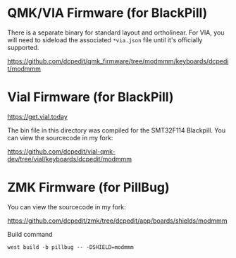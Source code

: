 # QMK/VIA Firmware (for BlackPill)

There is a separate binary for standard layout and ortholinear.  For VIA, you will need to sideload the associated `*via.json` file until it's officially supported.

https://github.com/dcpedit/qmk_firmware/tree/modmmm/keyboards/dcpedit/modmmm

# Vial Firmware (for BlackPill)

https://get.vial.today

The bin file in this directory was compiled for the SMT32F114 Blackpill.  You can view the sourcecode in my fork:

https://github.com/dcpedit/vial-qmk-dev/tree/vial/keyboards/dcpedit/modmmm

# ZMK Firmware (for PillBug)

You can view the sourcecode in my fork:

https://github.com/dcpedit/zmk/tree/dcpedit/app/boards/shields/modmmm

Build command

```
west build -b pillbug -- -DSHIELD=modmmm
```
